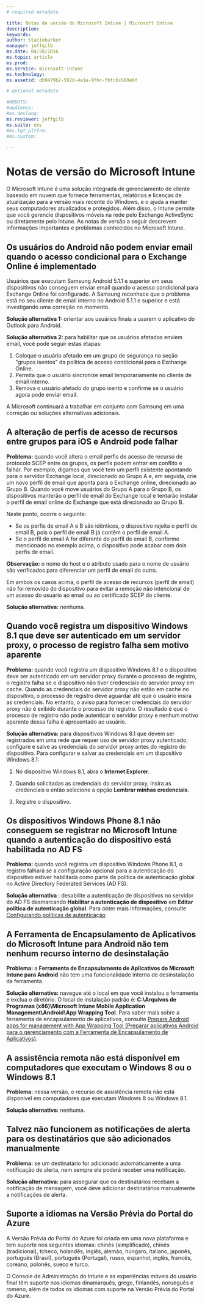 ```yaml
---
# required metadata

title: Notas de versão do Microsoft Intune | Microsoft Intune
description:
keywords:
author: Staciebarker
manager: jeffgilb
ms.date: 04/28/2016
ms.topic: article
ms.prod:
ms.service: microsoft-intune
ms.technology:
ms.assetid: db9479b2-582d-4a1a-9fbc-fbfc6c680e6f

# optional metadata

#ROBOTS:
#audience:
#ms.devlang:
ms.reviewer: jeffgilb
ms.suite: ems
#ms.tgt_pltfrm:
#ms.custom:

---
```


# Notas de versão do Microsoft Intune
O Microsoft Intune é uma solução integrada de gerenciamento de cliente baseado em nuvem que fornece ferramentas, relatórios e licenças de atualização para a versão mais recente do Windows, e o ajuda a manter seus computadores atualizados e protegidos. Além disso, o Intune permite que você gerencie dispositivos móveis na rede pelo Exchange ActiveSync ou diretamente pelo Intune. As notas de versão a seguir descrevem informações importantes e problemas conhecidos no Microsoft Intune.


## Os usuários do Android não podem enviar email quando o acesso condicional para o Exchange Online é implementado

Usuários que executam Samsung Android 5.1.1 e superior em seus dispositivos não conseguem enviar email quando o acesso condicional para Exchange Online foi configurado. A Samsung reconhece que o problema está no seu cliente de email interno no Android 5.1.1 e superior e está investigando uma correção no momento.

**Solução alternativa 1:** orientar aos usuários finais a usarem o aplicativo do Outlook para Android.

**Solução alternativa 2:** para habilitar que os usuários afetados enviem email, você pode seguir estas etapas:

1. Coloque o usuário afetado em um grupo de segurança na seção "grupos isentos" da política de acesso condicional para o Exchange Online.
2. Permita que o usuário sincronize email temporariamente no cliente de email interno.
3. Remova o usuário afetado do grupo isento e confirme se o usuário agora pode enviar email.

A Microsoft continuará a trabalhar em conjunto com Samsung em uma correção ou soluções alternativas adicionais.



## A alteração de perfis de acesso de recursos entre grupos para iOS e Android pode falhar
**Problema:** quando você altera o email perfis de acesso de recurso de protocolo SCEP entre os grupos, os perfis podem entrar em conflito e falhar. Por exemplo, digamos que você tem um perfil existente apontando para o servidor Exchange local, direcionado ao Grupo A e, em seguida, crie um novo perfil de email que aponta para o Exchange online, direcionado ao Grupo B. Quando você move usuários do Grupo A para o Grupo B, os dispositivos manterão o perfil de email do Exchange local e tentarão instalar o perfil de email online do Exchange que está direcionado ao Grupo B.

Neste ponto, ocorre o seguinte: 
* Se os perfis de email A e B são idênticos, o dispositivo rejeita o perfil de email B, pois o perfil de email B já contêm o perfil de email A.
* Se o perfil de email A for diferente do perfil de email B, conforme mencionado no exemplo acima, o dispositivo pode acabar com dois perfis de email.

**Observação:** o nome do host e o atributo usado para o nome de usuário são verificados para diferenciar um perfil de email do outro.

Em ambos os casos acima, o perfil de acesso de recursos (perfil de email) não foi removido do dispositivo para evitar a remoção não intencional de um acesso do usuário ao email ou ao certificado SCEP do cliente.

**Solução alternativa:** nenhuma.

## Quando você registra um dispositivo Windows 8.1 que deve ser autenticado em um servidor proxy, o processo de registro falha sem motivo aparente
**Problema:** quando você registra um dispositivo Windows 8.1 e o dispositivo deve ser autenticado em um servidor proxy durante o processo de registro, o registro falha se o dispositivo não tiver credenciais do servidor proxy em cache. Quando as credenciais do servidor proxy não estão em cache no dispositivo, o processo de registro deve aguardar até que o usuário insira as credenciais. No entanto, o aviso para fornecer credenciais do servidor proxy não é exibido durante o processo de registro. O resultado é que o processo de registro não pode autenticar o servidor proxy e nenhum motivo aparente dessa falha é apresentado ao usuário.

**Solução alternativa:** para dispositivos Windows 8.1 que devem ser registrados em uma rede que requer uso de servidor proxy autenticado, configure e salve as credenciais do servidor proxy antes do registro do dispositivo. Para configurar e salvar as credenciais em um dispositivo Windows 8.1:

1.  No dispositivo Windows 8.1, abra o **Internet Explorer**.

2.  Quando solicitadas as credenciais do servidor proxy, insira as credenciais e então selecione a opção **Lembrar minhas credenciais**.

3.  Registre o dispositivo.

## Os dispositivos Windows Phone 8.1 não conseguem se registrar no Microsoft Intune quando a autenticação do dispositivo está habilitada no AD FS
**Problema:** quando você registra um dispositivo Windows Phone 8.1, o registro falhará se a configuração opcional para a autenticação do dispositivo estiver habilitada como parte da política de autenticação global no Active Directory Federated Services (AD FS).

**Solução alternativa** : desabilite a autenticação de dispositivos no servidor do AD FS desmarcando **Habilitar a autenticação de dispositivo** em **Editar política de autenticação global**. Para obter mais informações, consulte [Configurando políticas de autenticação](http://technet.microsoft.com/library/dn486781.aspx)


## A Ferramenta de Encapsulamento de Aplicativos do Microsoft Intune para Android não tem nenhum recurso interno de desinstalação
**Problema:** a **Ferramenta de Encapsulamento de Aplicativos do Microsoft Intune para Android** não tem uma funcionalidade interna de desinstalação da ferramenta.

**Solução alternativa:** navegue até o local em que você instalou a ferramenta e exclua o diretório. O local de instalação padrão é: **C:\Arquivos de Programas (x86)\Microsoft Intune Mobile Application Management\Android\App Wrapping Tool**. Para saber mais sobre a ferramenta de encapsulamento de aplicativos, consulte [Prepare Android apps for management with App Wrapping Tool (Preparar aplicativos Android para o gerenciamento com a Ferramenta de Encapsulamento de Aplicativos)](/intune/deploy-use/prepare-android-apps-for-mobile-application-management-with-the-microsoft-intune-app-wrapping-tool).

## A assistência remota não está disponível em computadores que executam o Windows 8 ou o Windows 8.1
**Problema:** nessa versão, o recurso de assistência remota não está disponível em computadores que executam Windows 8 ou Windows 8.1.

**Solução alternativa:** nenhuma.

## Talvez não funcionem as notificações de alerta para os destinatários que são adicionados manualmente
**Problema:** se um destinatário for adicionado automaticamente a uma notificação de alerta, nem sempre ele poderá receber uma notificação.

**Solução alternativa:** para assegurar que os destinatários recebam a notificação de mensagem, você deve adicionar destinatários manualmente a notificações de alerta.

## Suporte a idiomas na Versão Prévia do Portal do Azure
A Versão Prévia do Portal do Azure foi criada em uma nova plataforma e tem suporte nos seguintes idiomas: chinês (simplificado), chinês (tradicional), tcheco, holandês, inglês, alemão, húngaro, italiano, japonês, português (Brasil), português (Portugal), russo, espanhol, inglês, francês, coreano, polonês, sueco e turco.

O Console de Administração do Intune e as experiências móveis do usuário final têm suporte nos idiomas dinamarquês, grego, finlandês, norueguês e romeno, além de todos os idiomas com suporte na Versão Prévia do Portal do Azure.


<!--HONumber=May16_HO1-->



